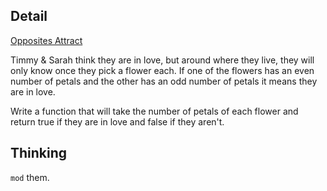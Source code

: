 ## Detail

[Opposites Attract](https://www.codewars.com/kata/opposites-attract/train/haskell)

Timmy & Sarah think they are in love, but around where they live, they will only know once they pick a flower each. If one of the flowers has an even number of petals and the other has an odd number of petals it means they are in love. 

Write a function that will take the number of petals of each flower and return true if they are in love and false if they aren't.

## Thinking

`mod` them.